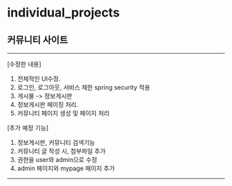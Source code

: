 # individual_projects

## 커뮤니티 사이트
-------------------------------------



[수정한 내용]
  1. 전체적인 UI수정.
  2. 로그인, 로그아웃, 서비스 제한 spring security 적용
  3. 게시물 -> 정보게시판
  4. 정보게시판 페이징 처리.
  5. 커뮤니티 페이지 생성 및 페이지 처리


[추가 예정 기능]
  1. 정보게시판, 커뮤니티 검색기능
  2. 커뮤니티 글 작성 시, 첨부파일 추가
  3. 권한을 user와 admin으로 수정
  4. admin 페이지와 mypage 페이지 추가
------------------------------------------







